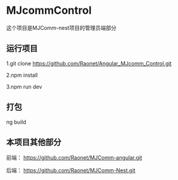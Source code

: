 # MJcommControl

这个项目是MJComm-nest项目的管理员端部分

## 运行项目

1.git clone <https://github.com/Raonet/Angular_MJcomm_Control.git>

2.npm install

3.npm run dev

## 打包

ng build

## 本项目其他部分

前端：
<https://github.com/Raonet/MJComm-angular.git>

后端：
<https://github.com/Raonet/MJComm-Nest.git>
